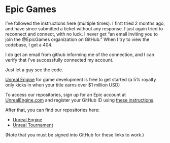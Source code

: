 # Epic Games

I’ve followed the instructions here (multiple times).
I first tried 2 months ago, and have since submitted a ticket without any response. I just again tried to reconnect and connect, with no luck.
I never get “an email inviting you to join the @EpicGames organization on GitHub.” When I try to view the codebase, I get a 404.

I do get an email from github informing me of the connection, and I can verify that I’ve successfully connected my account.

Just let a guy see the code.

[Unreal Engine](https://www.unrealengine.com/en-US/solutions/games) for game development is free to get started (a 5% royalty only kicks in when your title earns over $1 million USD)

To access our repositories, sign up for an Epic account at [UnrealEngine.com](https://www.unrealengine.com) and register your GitHub ID using [these instructions](https://www.unrealengine.com/ue4-on-github). 

After that, you can find our repositories here:

*  [Unreal Engine](https://github.com/EpicGames/UnrealEngine)
*  [Unreal Tournament](https://github.com/EpicGames/UnrealTournament)
  
(Note that you must be signed into GitHub for these links to work.)
